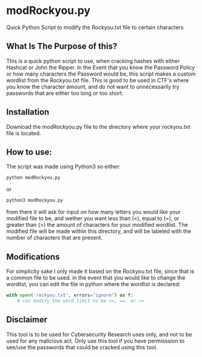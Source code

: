 # modRockyou.py
Quick Python Script to modify the Rockyou.txt file to certain characters

## What Is The Purpose of this?
This is a quick python script to use, when cracking hashes with either Hashcat or John the Ripper. In the Event that you know the Password Policy or how many characters the Password would be, this script makes a custom wordlist from the Rockyou.txt file. This is good to be used in CTF's where you know the character amount, and do not want to unnecessarily try passwords that are either too long or too short. 

## Installation
Download the modRockyou.py file to the directory where your rockyou.txt file is located.

## How to use:
The script was made using Python3 so either:
```bash
python modRockyou.py
```
or 
```bash
python3 modRockyou.py
```
from there it will ask for input on how many letters you would like your modified file to be, and wether you want less than (<), equal to (=), or greater than (>) the amount of characters for your modified wordlist.
The modified file will be made within this directory, and will be labeled with the number of characters that are present.

## Modifications
For simplicity sake I only made it based on the Rockyou.txt file, since that is a common file to be used. in the event that you would like to change the wordlist, you can edit the file in python where the wordlist is declared:
```python
with open('rockyou.txt', errors="ignore") as f:
    # can modify the word limit to be <=, ==, or >=
```

## Disclaimer
This tool is to be used for Cybersecurity Research uses only, and not to be used for any malicious act. Only use this tool if you have permisssion to see/use the passwords that could be cracked using this tool.
